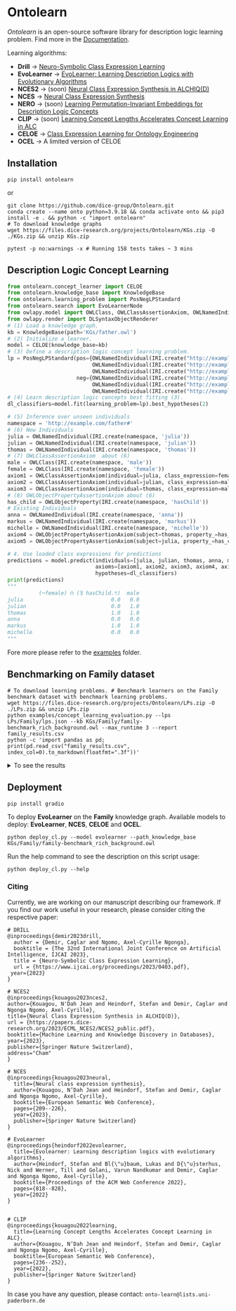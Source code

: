 # Ontolearn

*Ontolearn* is an open-source software library for description logic learning problem.
Find more in the [Documentation](https://ontolearn-docs-dice-group.netlify.app/usage/01_introduction).

Learning algorithms: 
- **Drill** &rarr; [Neuro-Symbolic Class Expression Learning](https://www.ijcai.org/proceedings/2023/0403.pdf)
- **EvoLearner** &rarr; [EvoLearner: Learning Description Logics with Evolutionary Algorithms](https://dl.acm.org/doi/abs/10.1145/3485447.3511925)
- **NCES2** &rarr; (soon) [Neural Class Expression Synthesis in ALCHIQ(D)](https://papers.dice-research.org/2023/ECML_NCES2/NCES2_public.pdf)
- **NCES** &rarr; [Neural Class Expression Synthesis](https://link.springer.com/chapter/10.1007/978-3-031-33455-9_13) 
- **NERO** &rarr; (soon) [Learning Permutation-Invariant Embeddings for Description Logic Concepts](https://link.springer.com/chapter/10.1007/978-3-031-30047-9_9)
- **CLIP** &rarr; (soon) [Learning Concept Lengths Accelerates Concept Learning in ALC](https://link.springer.com/chapter/10.1007/978-3-031-06981-9_14)
- **CELOE** &rarr; [Class Expression Learning for Ontology Engineering](https://www.sciencedirect.com/science/article/abs/pii/S1570826811000023)
- **OCEL** &rarr; A limited version of CELOE

## Installation

```shell
pip install ontolearn 
```
or
```shell
git clone https://github.com/dice-group/Ontolearn.git 
conda create --name onto python=3.9.18 && conda activate onto && pip3 install -e . && python -c "import ontolearn"
# To download knowledge graphs
wget https://files.dice-research.org/projects/Ontolearn/KGs.zip -O ./KGs.zip && unzip KGs.zip
```

```shell
pytest -p no:warnings -x # Running 158 tests takes ~ 3 mins
```

## Description Logic Concept Learning 
```python
from ontolearn.concept_learner import CELOE
from ontolearn.knowledge_base import KnowledgeBase
from ontolearn.learning_problem import PosNegLPStandard
from ontolearn.search import EvoLearnerNode
from owlapy.model import OWLClass, OWLClassAssertionAxiom, OWLNamedIndividual, IRI, OWLObjectProperty, OWLObjectPropertyAssertionAxiom
from owlapy.render import DLSyntaxObjectRenderer
# (1) Load a knowledge graph.
kb = KnowledgeBase(path='KGs/father.owl')
# (2) Initialize a learner.
model = CELOE(knowledge_base=kb)
# (3) Define a description logic concept learning problem.
lp = PosNegLPStandard(pos={OWLNamedIndividual(IRI.create("http://example.com/father#stefan")),
                           OWLNamedIndividual(IRI.create("http://example.com/father#markus")),
                           OWLNamedIndividual(IRI.create("http://example.com/father#martin"))},
                      neg={OWLNamedIndividual(IRI.create("http://example.com/father#heinz")),
                           OWLNamedIndividual(IRI.create("http://example.com/father#anna")),
                           OWLNamedIndividual(IRI.create("http://example.com/father#michelle"))})
# (4) Learn description logic concepts best fitting (3).
dl_classifiers=model.fit(learning_problem=lp).best_hypotheses(2)

# (5) Inference over unseen individuals
namespace = 'http://example.com/father#'
# (6) New Individuals
julia = OWLNamedIndividual(IRI.create(namespace, 'julia'))
julian = OWLNamedIndividual(IRI.create(namespace, 'julian'))
thomas = OWLNamedIndividual(IRI.create(namespace, 'thomas'))
# (7) OWLClassAssertionAxiom  about (6)
male = OWLClass(IRI.create(namespace, 'male'))
female = OWLClass(IRI.create(namespace, 'female'))
axiom1 = OWLClassAssertionAxiom(individual=julia, class_expression=female)
axiom2 = OWLClassAssertionAxiom(individual=julian, class_expression=male)
axiom3 = OWLClassAssertionAxiom(individual=thomas, class_expression=male)
# (8) OWLObjectPropertyAssertionAxiom about (6)
has_child = OWLObjectProperty(IRI.create(namespace, 'hasChild'))
# Existing Individuals
anna = OWLNamedIndividual(IRI.create(namespace, 'anna'))
markus = OWLNamedIndividual(IRI.create(namespace, 'markus'))
michelle = OWLNamedIndividual(IRI.create(namespace, 'michelle'))
axiom4 = OWLObjectPropertyAssertionAxiom(subject=thomas, property_=has_child, object_=julian)
axiom5 = OWLObjectPropertyAssertionAxiom(subject=julia, property_=has_child, object_=julian)

# 4. Use loaded class expressions for predictions
predictions = model.predict(individuals=[julia, julian, thomas, anna, markus, michelle],
                            axioms=[axiom1, axiom2, axiom3, axiom4, axiom5],
                            hypotheses=dl_classifiers)
print(predictions)
"""
          (¬female) ⊓ (∃ hasChild.⊤)  male
julia                            0.0   0.0
julian                           0.0   1.0
thomas                           1.0   1.0
anna                             0.0   0.0
markus                           1.0   1.0
michelle                         0.0   0.0
"""
```

Fore more please refer to  the [examples](https://github.com/dice-group/Ontolearn/tree/develop/examples) folder.

## Benchmarking on Family dataset
```shell
# To download learning problems. # Benchmark learners on the Family benchmark dataset with benchmark learning problems.
wget https://files.dice-research.org/projects/Ontolearn/LPs.zip -O ./LPs.zip && unzip LPs.zip
python examples/concept_learning_evaluation.py --lps LPs/Family/lps.json --kb KGs/Family/family-benchmark_rich_background.owl --max_runtime 3 --report family_results.csv 
python -c 'import pandas as pd; print(pd.read_csv("family_results.csv", index_col=0).to_markdown(floatfmt=".3f"))'
```
<details> <summary> To see the results </summary>
Each model has 3 second to find a fitting answer. DRILL results are obtained by using F1 score as heuristic function.

| LP                 |   F1-OCEL |   RT-OCEL |   F1-CELOE |   RT-CELOE |   F1-EvoLearner |   RT-EvoLearner |   F1-DRILL |   RT-DRILL |   F1-tDL |   RT-tDL |
|:-------------------|----------:|----------:|-----------:|-----------:|----------------:|----------------:|-----------:|-----------:|---------:|---------:|
| Aunt               |     0.804 |     3.004 |      0.837 |      3.002 |           0.837 |           3.607 |      1.000 |      2.172 |    1.000 |    0.609 |
| Brother            |     1.000 |     0.013 |      1.000 |      0.003 |           1.000 |           0.021 |      1.000 |      0.342 |    1.000 |    0.656 |
| Cousin             |     0.693 |     3.069 |      0.793 |      3.001 |           0.751 |           3.510 |      0.348 |      0.293 |    1.000 |    0.917 |
| Daughter           |     1.000 |     0.011 |      1.000 |      0.004 |           1.000 |           0.027 |      1.000 |      0.480 |    1.000 |    0.737 |
| Father             |     1.000 |     0.004 |      1.000 |      0.002 |           1.000 |           0.008 |      1.000 |      0.342 |    1.000 |    0.778 |
| Granddaughter      |     1.000 |     0.003 |      1.000 |      0.001 |           1.000 |           0.006 |      1.000 |      0.314 |    1.000 |    0.607 |
| Grandfather        |     1.000 |     0.003 |      1.000 |      0.001 |           1.000 |           0.006 |      0.909 |      0.292 |    1.000 |    0.605 |
| Grandgranddaughter |     1.000 |     0.003 |      1.000 |      0.001 |           1.000 |           0.004 |      1.000 |      0.262 |    1.000 |    0.288 |
| Grandgrandfather   |     1.000 |     0.757 |      1.000 |      0.156 |           1.000 |           0.074 |      0.944 |      0.247 |    1.000 |    0.288 |
| Grandgrandmother   |     1.000 |     0.556 |      1.000 |      0.200 |           1.000 |           0.075 |      1.000 |      0.247 |    1.000 |    0.421 |
| Grandgrandson      |     1.000 |     0.512 |      1.000 |      0.163 |           1.000 |           1.818 |      0.486 |      0.266 |    1.000 |    0.359 |
| Grandmother        |     1.000 |     0.004 |      1.000 |      0.002 |           1.000 |           0.012 |      1.000 |      0.265 |    1.000 |    0.494 |
| Grandson           |     1.000 |     0.003 |      1.000 |      0.002 |           1.000 |           0.007 |      0.451 |      0.294 |    1.000 |    0.587 |
| Mother             |     1.000 |     0.004 |      1.000 |      0.002 |           1.000 |           0.009 |      1.000 |      0.271 |    1.000 |    0.808 |
| PersonWithASibling |     1.000 |     0.003 |      1.000 |      0.001 |           0.737 |           3.037 |      0.588 |      0.295 |    1.000 |    0.928 |
| Sister             |     1.000 |     0.003 |      1.000 |      0.001 |           1.000 |           0.017 |      0.800 |      0.269 |    1.000 |    0.568 |
| Son                |     1.000 |     0.004 |      1.000 |      0.002 |           1.000 |           0.008 |      0.732 |      0.269 |    1.000 |    0.689 |
| Uncle              |     0.884 |     3.007 |      0.905 |      3.001 |           0.905 |           3.516 |      0.657 |      0.219 |    1.000 |    0.527 |
</details>

## Deployment 

```shell
pip install gradio
```

To deploy **EvoLearner** on the **Family** knowledge graph. Available models to deploy: **EvoLearner**, **NCES**, **CELOE** and **OCEL**.
```shell
python deploy_cl.py --model evolearner --path_knowledge_base KGs/Family/family-benchmark_rich_background.owl
```
Run the help command to see the description on this script usage:

```shell
python deploy_cl.py --help
```

### Citing
Currently, we are working on our manuscript describing our framework. 
If you find our work useful in your research, please consider citing the respective paper:
```
# DRILL
@inproceedings{demir2023drill,
  author = {Demir, Caglar and Ngomo, Axel-Cyrille Ngonga},
  booktitle = {The 32nd International Joint Conference on Artificial Intelligence, IJCAI 2023},
  title = {Neuro-Symbolic Class Expression Learning},
  url = {https://www.ijcai.org/proceedings/2023/0403.pdf},
 year={2023}
}

# NCES2
@inproceedings{kouagou2023nces2,
author={Kouagou, N'Dah Jean and Heindorf, Stefan and Demir, Caglar and Ngonga Ngomo, Axel-Cyrille},
title={Neural Class Expression Synthesis in ALCHIQ(D)},
url = {https://papers.dice-research.org/2023/ECML_NCES2/NCES2_public.pdf},
booktitle={Machine Learning and Knowledge Discovery in Databases},
year={2023},
publisher={Springer Nature Switzerland},
address="Cham"
}

# NCES
@inproceedings{kouagou2023neural,
  title={Neural class expression synthesis},
  author={Kouagou, N’Dah Jean and Heindorf, Stefan and Demir, Caglar and Ngonga Ngomo, Axel-Cyrille},
  booktitle={European Semantic Web Conference},
  pages={209--226},
  year={2023},
  publisher={Springer Nature Switzerland}
}

# EvoLearner
@inproceedings{heindorf2022evolearner,
  title={Evolearner: Learning description logics with evolutionary algorithms},
  author={Heindorf, Stefan and Bl{\"u}baum, Lukas and D{\"u}sterhus, Nick and Werner, Till and Golani, Varun Nandkumar and Demir, Caglar and Ngonga Ngomo, Axel-Cyrille},
  booktitle={Proceedings of the ACM Web Conference 2022},
  pages={818--828},
  year={2022}
}


# CLIP
@inproceedings{kouagou2022learning,
  title={Learning Concept Lengths Accelerates Concept Learning in ALC},
  author={Kouagou, N’Dah Jean and Heindorf, Stefan and Demir, Caglar and Ngonga Ngomo, Axel-Cyrille},
  booktitle={European Semantic Web Conference},
  pages={236--252},
  year={2022},
  publisher={Springer Nature Switzerland}
}
```

In case you have any question, please contact:  ```onto-learn@lists.uni-paderborn.de```
